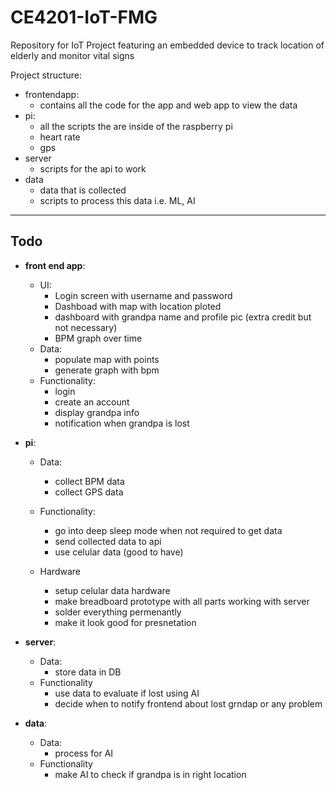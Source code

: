 # CE4201-IoT-FMG
Repository for IoT Project featuring an embedded device to track location of elderly and monitor vital signs

Project structure:
- frontendapp:
    - contains all the code for the app and web app to view the data
- pi:
    - all the scripts the are inside of the raspberry pi 
    - heart rate
    - gps
- server
    - scripts for the api to work
- data
    - data that is collected
    - scripts to process this data i.e. ML, AI
----
## Todo

- **front end app**:
    - UI:
        - Login screen with username and password
        - Dashboad with map with location ploted
        - dashboard with grandpa name and profile pic (extra credit but not necessary)
        - BPM graph over time
    - Data:
        - populate map with points 
        - generate graph with bpm
    - Functionality:
        - login
        - create an account
        - display grandpa info
        - notification when grandpa is lost

- **pi**:
    - Data:
        - collect BPM data
        - collect GPS data

    - Functionality:
        - go into deep sleep mode when not required to get data
        - send collected data to api
        - use celular data (good to have)
    - Hardware
        - setup celular data hardware
        - make breadboard prototype with all parts working with server
        - solder everything permenantly
        - make it look good for presnetation
- **server**:
    - Data:
        - store data in DB
    - Functionality
        - use data to evaluate if lost using AI
        - decide when to notify frontend about lost grndap or any problem


- **data**:
    - Data:
        - process for AI
    - Functionality
        - make AI to check if grandpa is in right location